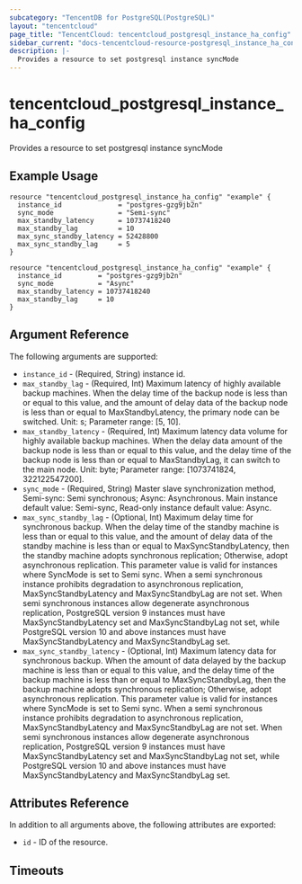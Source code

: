 ```yaml
---
subcategory: "TencentDB for PostgreSQL(PostgreSQL)"
layout: "tencentcloud"
page_title: "TencentCloud: tencentcloud_postgresql_instance_ha_config"
sidebar_current: "docs-tencentcloud-resource-postgresql_instance_ha_config"
description: |-
  Provides a resource to set postgresql instance syncMode
---
```


# tencentcloud_postgresql_instance_ha_config

Provides a resource to set postgresql instance syncMode

## Example Usage

```hcl
resource "tencentcloud_postgresql_instance_ha_config" "example" {
  instance_id              = "postgres-gzg9jb2n"
  sync_mode                = "Semi-sync"
  max_standby_latency      = 10737418240
  max_standby_lag          = 10
  max_sync_standby_latency = 52428800
  max_sync_standby_lag     = 5
}
```



```hcl
resource "tencentcloud_postgresql_instance_ha_config" "example" {
  instance_id         = "postgres-gzg9jb2n"
  sync_mode           = "Async"
  max_standby_latency = 10737418240
  max_standby_lag     = 10
}
```

## Argument Reference

The following arguments are supported:

* `instance_id` - (Required, String) instance id.
* `max_standby_lag` - (Required, Int) Maximum latency of highly available backup machines. When the delay time of the backup node is less than or equal to this value, and the amount of delay data of the backup node is less than or equal to MaxStandbyLatency, the primary node can be switched. Unit: s; Parameter range: [5, 10].
* `max_standby_latency` - (Required, Int) Maximum latency data volume for highly available backup machines. When the delay data amount of the backup node is less than or equal to this value, and the delay time of the backup node is less than or equal to MaxStandbyLag, it can switch to the main node. Unit: byte; Parameter range: [1073741824, 322122547200].
* `sync_mode` - (Required, String) Master slave synchronization method, Semi-sync: Semi synchronous; Async: Asynchronous. Main instance default value: Semi-sync, Read-only instance default value: Async.
* `max_sync_standby_lag` - (Optional, Int) Maximum delay time for synchronous backup. When the delay time of the standby machine is less than or equal to this value, and the amount of delay data of the standby machine is less than or equal to MaxSyncStandbyLatency, then the standby machine adopts synchronous replication; Otherwise, adopt asynchronous replication. This parameter value is valid for instances where SyncMode is set to Semi sync. When a semi synchronous instance prohibits degradation to asynchronous replication, MaxSyncStandbyLatency and MaxSyncStandbyLag are not set. When semi synchronous instances allow degenerate asynchronous replication, PostgreSQL version 9 instances must have MaxSyncStandbyLatency set and MaxSyncStandbyLag not set, while PostgreSQL version 10 and above instances must have MaxSyncStandbyLatency and MaxSyncStandbyLag set.
* `max_sync_standby_latency` - (Optional, Int) Maximum latency data for synchronous backup. When the amount of data delayed by the backup machine is less than or equal to this value, and the delay time of the backup machine is less than or equal to MaxSyncStandbyLag, then the backup machine adopts synchronous replication; Otherwise, adopt asynchronous replication. This parameter value is valid for instances where SyncMode is set to Semi sync. When a semi synchronous instance prohibits degradation to asynchronous replication, MaxSyncStandbyLatency and MaxSyncStandbyLag are not set. When semi synchronous instances allow degenerate asynchronous replication, PostgreSQL version 9 instances must have MaxSyncStandbyLatency set and MaxSyncStandbyLag not set, while PostgreSQL version 10 and above instances must have MaxSyncStandbyLatency and MaxSyncStandbyLag set.

## Attributes Reference

In addition to all arguments above, the following attributes are exported:

* `id` - ID of the resource.



## Timeouts

<no value>


